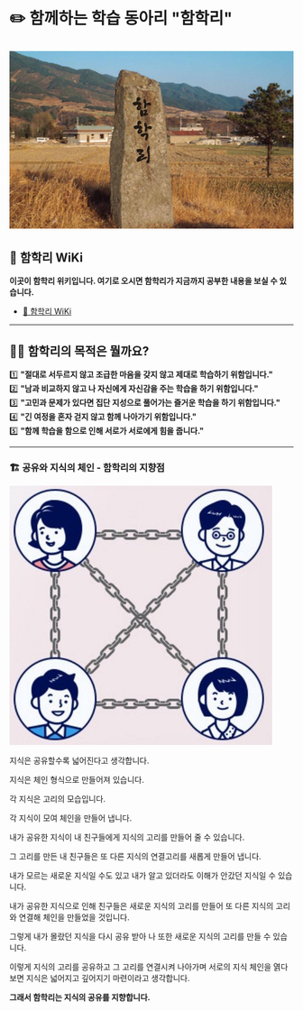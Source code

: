 # ✏️ 함께하는 학습 동아리 "함학리"<br/>
<img src = "https://github.com/devKobe24/images/blob/main/%E1%84%92%E1%85%A1%E1%86%B7%E1%84%92%E1%85%A1%E1%86%A8%E1%84%85%E1%85%B5.png?raw=true"><br/>
---

## 📓 함학리 WiKi
**이곳이 함학리 위키입니다. 여기로 오시면 함학리가 지금까지 공부한 내용을 보실 수 있습니다.**
- [📓 함학리 WiKi](https://github.com/devKobe24/HamHakRi/wiki)

---

## 🙋‍♂️ 함학리의 목적은 뭘까요?

1️⃣ **"절대로 서두르지 않고 조급한 마음을 갖지 않고 제대로 학습하기 위함입니다."**<br/>
2️⃣ **"남과 비교하지 않고 나 자신에게 자신감을 주는 학습을 하기 위함입니다."**<br/>
3️⃣ **"고민과 문제가 있다면 집단 지성으로 풀어가는 즐거운 학습을 하기 위함입니다."**<br/>
4️⃣ **"긴 여정을 혼자 걷지 않고 함께 나아가기 위함입니다."**<br/> 
5️⃣ **"함께 학습을 함으로 인해 서로가 서로에게 힘을 줍니다."**<br/>

---

### 🏗️ 공유와 지식의 체인 - 함학리의 지향점

<img src = "https://github.com/devKobe24/images/blob/main/%E1%84%8C%E1%85%B5%E1%84%89%E1%85%B5%E1%86%A8%E1%84%8E%E1%85%A6%E1%84%8B%E1%85%B5%E1%86%AB.jpg?raw=true"><br/>

지식은 공유할수록 넓어진다고 생각합니다.

지식은 체인 형식으로 만들어져 있습니다.

각 지식은 고리의 모습입니다.

각 지식이 모여 체인을 만들어 냅니다.

내가 공유한 지식이 내 친구들에게 지식의 고리를 만들어 줄 수 있습니다.

그 고리를 만든 내 친구들은 또 다른 지식의 연결고리를 새롭게 만들어 냅니다.

내가 모르는 새로운 지식일 수도 있고 내가 알고 있더라도 이해가 안갔던 지식일 수 있습니다.

내가 공유한 지식으로 인해 친구들은 새로운 지식의 고리를 만들어 또 다른 지식의 고리와 연결해 체인을 만들었을 것입니다.

그렇게 내가 몰랐던 지식을 다시 공유 받아 나 또한 새로운 지식의 고리를 만들 수 있습니다.

이렇게 지식의 고리를 공유하고 그 고리를 연결시켜 나아가며 서로의 지식 체인을 엵다보면 지식은 넓어지고 깊어지기 마련이라고 생각합니다.

**그래서 함학리는 지식의 공유를 지향합니다.**



